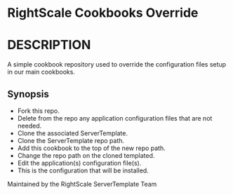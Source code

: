 # RightScale Cookbooks Override

# DESCRIPTION

A simple cookbook repository used to override the configuration files setup in our main cookbooks.

## Synopsis

  * Fork this repo.
  * Delete from the repo any application configuration files that are not needed.
  * Clone the associated ServerTemplate.
  * Clone the ServerTemplate repo path.
  * Add this cookbook to the top of the new repo path.
  * Change the repo path on the cloned templated.
  * Edit the application(s) configuration file(s).
  * This is the configuration that will be installed.

Maintained by the RightScale ServerTemplate Team
